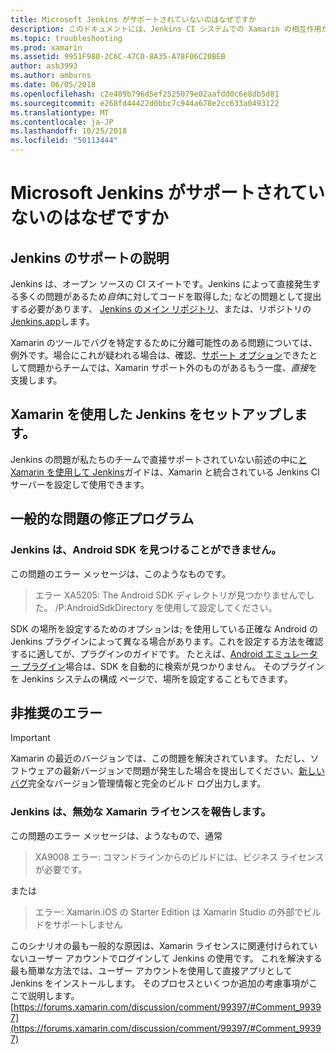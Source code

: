 ```yaml
---
title: Microsoft Jenkins がサポートされていないのはなぜですか
description: このドキュメントには、Jenkins CI システムでの Xamarin の相互作用が大まかに言えば、について説明します。 Jenkins を使用する場合に生じるいくつかの一般的な問題についても説明します。
ms.topic: troubleshooting
ms.prod: xamarin
ms.assetid: 9951F980-2C6C-47C0-8A35-A78F06C20BEB
author: asb3993
ms.author: amburns
ms.date: 06/05/2018
ms.openlocfilehash: c2e409b796d5ef2525079e02aafdd0c6e8db5d81
ms.sourcegitcommit: e268fd44422d0bbc7c944a678e2cc633a0493122
ms.translationtype: MT
ms.contentlocale: ja-JP
ms.lasthandoff: 10/25/2018
ms.locfileid: "50113444"
---
```

# <a name="why-isnt-jenkins-supported-by-microsoft"></a>Microsoft Jenkins がサポートされていないのはなぜですか

## <a name="jenkins-support-explanation"></a>Jenkins のサポートの説明

Jenkins は、オープン ソースの CI スイートです。Jenkins によって直接発生する多くの問題があるため*自体*に対してコードを取得した; などの問題として提出する必要があります、 [Jenkins のメイン リポジトリ](https://github.com/jenkinsci/jenkins)、または、リポジトリの[Jenkins.app](https://github.com/stisti/jenkins-app)します。

Xamarin のツールでバグを特定するために分離可能性のある問題については、例外です。場合にこれが疑われる場合は、確認、[サポート オプション](~/cross-platform/troubleshooting/support-options.md)できたとして問題からチームでは、Xamarin サポート外のものがあるもう一度、*直接*を支援します。

## <a name="setup-jenkins-with-xamarin"></a>Xamarin を使用した Jenkins をセットアップします。

Jenkins の問題が私たちのチームで直接サポートされていない前述の中に[と Xamarin を使用して Jenkins](~/tools/ci/jenkins-walkthrough.md)ガイドは、Xamarin と統合されている Jenkins CI サーバーを設定して使用できます。 

## <a name="fixes-for-common-issues"></a>一般的な問題の修正プログラム

### <a name="jenkins-is-unable-to-find-the-android-sdk"></a>Jenkins は、Android SDK を見つけることができません。

この問題のエラー メッセージは、このようなものです。

> エラー XA5205: The Android SDK ディレクトリが見つかりませんでした。 /P:AndroidSdkDirectory を使用して設定してください。

SDK の場所を設定するためのオプションは; を使用している正確な Android の Jenkins プラグインによって異なる場合があります。これを設定する方法を確認するに適してが、プラグインのガイドです。 たとえば、[Android エミュレーター プラグイン](https://wiki.jenkins-ci.org/display/JENKINS/Android+Emulator+Plugin#AndroidEmulatorPlugin-Systemconfiguration)場合は、SDK を自動的に検索が見つかりません。 そのプラグインを Jenkins システムの構成 ページで、場所を設定することもできます。 


## <a name="deprecated-errors"></a>非推奨のエラー

> [!IMPORTANT]
> Xamarin の最近のバージョンでは、この問題を解決されています。 ただし、ソフトウェアの最新バージョンで問題が発生した場合を提出してください、[新しいバグ](~/cross-platform/troubleshooting/questions/howto-file-bug.md)完全なバージョン管理情報と完全のビルド ログ出力します。



### <a name="jenkins-reports-an-invalid-xamarin-license"></a>Jenkins は、無効な Xamarin ライセンスを報告します。
この問題のエラー メッセージは、ようなもので、通常

> XA9008 エラー: コマンドラインからのビルドには、ビジネス ライセンスが必要です。

または

> エラー: Xamarin.iOS の Starter Edition は Xamarin Studio の外部でビルドをサポートしません 

このシナリオの最も一般的な原因は、Xamarin ライセンスに関連付けられていないユーザー アカウントでログインして Jenkins の使用です。 これを解決する最も簡単な方法では、ユーザー アカウントを使用して直接アプリとして Jenkins をインストールします。 そのプロセスといくつか追加の考慮事項がここで説明します。 [https://forums.xamarin.com/discussion/comment/99397/#Comment_99397](https://forums.xamarin.com/discussion/comment/99397/#Comment_99397)
